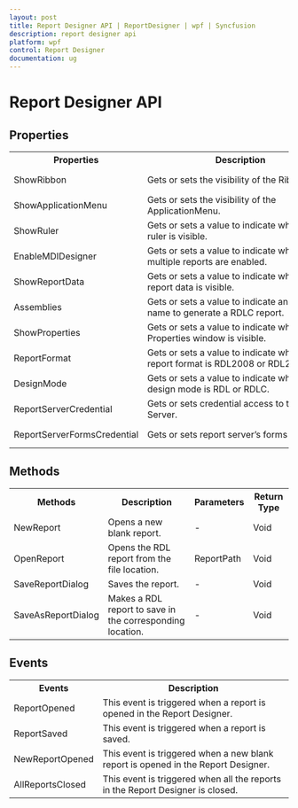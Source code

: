 ```yaml
---
layout: post
title: Report Designer API | ReportDesigner | wpf | Syncfusion
description: report designer api
platform: wpf
control: Report Designer
documentation: ug
---
```


# Report Designer API

## Properties

<table>
<tr><th>
Properties</th><th>
Description </th><th>
Types </th><th>
Data Type </th></tr>
<tr><td>
ShowRibbon</td><td>
Gets or sets the visibility of the Ribbon.</td><td>
Dependency property</td><td>
Boolean</td></tr>
<tr><td>
ShowApplicationMenu</td><td>
Gets or sets the visibility of the ApplicationMenu.</td><td>
Dependency Property </td><td>
Boolean</td></tr>
<tr><td>
ShowRuler</td><td>
Gets or sets a value to indicate whether the ruler is visible.</td><td>
Dependency Property</td><td>
Boolean</td></tr>
<tr><td>
EnableMDIDesigner</td><td>
Gets or sets a value to indicate whether multiple reports are enabled.</td><td>
Dependency Property</td><td>
Boolean</td></tr>
<tr><td>
ShowReportData</td><td>
Gets or sets a value to indicate whether report data is visible.</td><td>
Dependency Property</td><td>
Boolean</td></tr>
<tr><td>
Assemblies</td><td>
Gets or sets a value to indicate an assembly name to generate a RDLC report.</td><td>
Dependency Property</td><td>
List&lt;Assembly&gt;</td></tr>
<tr><td>
ShowProperties</td><td>
Gets or sets a value to indicate whether the Properties window is visible.</td><td>
Dependency Property</td><td>
Boolean</td></tr>
<tr><td>
ReportFormat</td><td>
Gets or sets a value to indicate whether the report format is RDL2008 or RDL2010.</td><td>
Dependency Property</td><td>
ReportFormat</td></tr>
<tr><td>
DesignMode</td><td>
Gets or sets a value to indicate whether the design mode is RDL or RDLC.</td><td>
Dependency Property</td><td>
DesignMode</td></tr>
<tr><td>
ReportServerCredential</td><td>
Gets or sets credential access to the Report Server.</td><td>
Dependency Property</td><td>
ICredentials</td></tr>
<tr><td>
ReportServerFormsCredential</td><td>
Gets or sets report server’s forms credential.</td><td>
Dependency Property</td><td>
ReportServerFormsCredential</td></tr>
</table>

## Methods

<table>
<tr><th>
Methods </th><th>
Description </th><th>
Parameters </th><th>
Return Type </th></tr>
<tr><td>
NewReport</td><td>
Opens a new blank report. </td><td>
- </td><td>
Void</td></tr>
<tr><td>
OpenReport </td><td>
Opens the RDL report from the file location.</td><td>
ReportPath</td><td>
Void</td></tr>
<tr><td>
SaveReportDialog</td><td>
Saves the report.</td><td>
- </td><td>
Void</td></tr>
<tr><td>
SaveAsReportDialog</td><td>
Makes a RDL report  to save in the corresponding location.</td><td>
- </td><td>
Void</td></tr>
</table>

## Events

<table>
<tr><th>
Events</th><th>
Description </th></tr>
<tr><td>
ReportOpened</td><td>
This event is triggered when a report is opened in the Report Designer.</td></tr>
<tr><td>
ReportSaved</td><td>
This event is triggered when a report is saved.</td></tr>
<tr><td>
NewReportOpened</td><td>
This event is triggered when a new blank report is opened in the Report Designer.</td></tr>
<tr><td>
AllReportsClosed</td><td>
This event is triggered when all the reports in the Report Designer is closed.</td></tr>
</table>